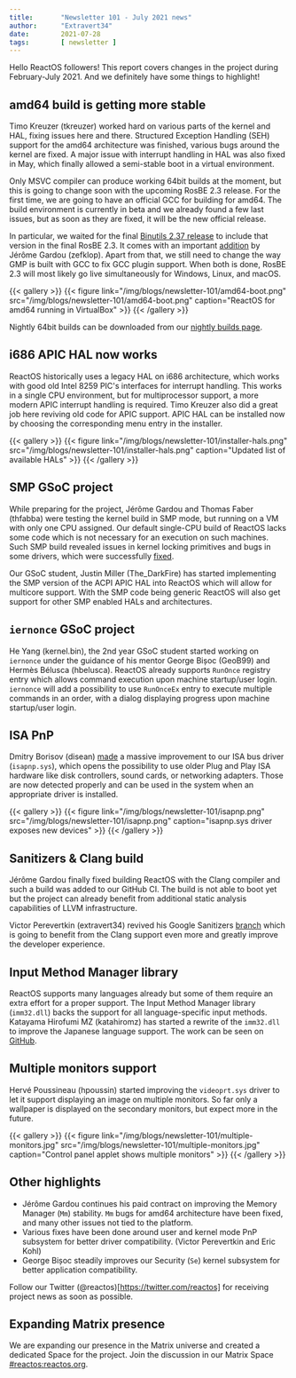 ```yaml
---
title:       "Newsletter 101 - July 2021 news"
author:      "Extravert34"
date:        2021-07-28
tags:        [ newsletter ]
---
```


Hello ReactOS followers! This report covers changes in the project during February-July 2021.
And we definitely have some things to highlight!

## amd64 build is getting more stable
Timo Kreuzer (tkreuzer) worked hard on various parts of the kernel and HAL, fixing issues here and there.
Structured Exception Handling (SEH) support for the amd64 architecture was finished, various bugs around the kernel are fixed.
A major issue with interrupt handling in HAL was also fixed in May, which finally allowed a semi-stable boot in a virtual environment.

Only MSVC compiler can produce working 64bit builds at the moment, but this is going to change soon with the upcoming RosBE 2.3
release.
For the first time, we are going to have an official GCC for building for amd64.
The build environment is currently in beta and we already found a few last issues, but as soon as they are fixed, it will be the new official release.

In particular, we waited for the final [Binutils 2.37 release](https://sourceware.org/pipermail/binutils/2021-July/117384.html) to include that version in the final RosBE 2.3.
It comes with an important [addition](https://sourceware.org/git/?p=binutils-gdb.git;a=commitdiff;h=d039200a7ee8ac170afbdc3b987af553c07fb6a3) by Jérôme Gardou (zefklop). Apart from that, we still need to change the way GMP is built with GCC to fix GCC plugin support.
When both is done, RosBE 2.3 will most likely go live simultaneously for Windows, Linux, and macOS.

{{< gallery >}}
{{< figure link="/img/blogs/newsletter-101/amd64-boot.png" src="/img/blogs/newsletter-101/amd64-boot.png" caption="ReactOS for amd64 running in VirtualBox" >}}
{{< /gallery >}}

Nightly 64bit builds can be downloaded from our [nightly builds page](/getbuilds).

## i686 APIC HAL now works
ReactOS historically uses a legacy HAL on i686 architecture, which works with good old Intel 8259 PIC's interfaces for interrupt handling.
This works in a single CPU environment, but for multiprocessor support, a more modern APIC interrupt handling is required.
Timo Kreuzer also did a great job here reviving old code for APIC support.
APIC HAL can be installed now by choosing the corresponding menu entry in the installer.

{{< gallery >}}
{{< figure link="/img/blogs/newsletter-101/installer-hals.png" src="/img/blogs/newsletter-101/installer-hals.png" caption="Updated list of available HALs" >}}
{{< /gallery >}}

## SMP GSoC project
While preparing for the project, Jérôme Gardou and Thomas Faber (thfabba) were testing the kernel build in SMP mode,
but running on a VM with only one CPU assigned.
Our default single-CPU build of ReactOS lacks some code which is not necessary for an
execution on such machines.
Such SMP build revealed issues in kernel locking primitives and bugs in some drivers, which
were successfully [fixed](https://github.com/reactos/reactos/pull/3672).

Our GSoC student, Justin Miller (The_DarkFire) has started implementing the SMP version of the ACPI APIC HAL into ReactOS
which will allow for multicore support.
With the SMP code being generic ReactOS will also get support for other SMP enabled HALs and architectures.

## `iernonce` GSoC project
He Yang (kernel.bin), the 2nd year GSoC student started working on `iernonce` under the guidance of his mentor George Bișoc (GeoB99) and Hermès Bélusca (hbelusca).
ReactOS already supports `RunOnce` registry entry which allows command execution upon machine startup/user login.
`iernonce` will add a possibility to use `RunOnceEx` entry to execute multiple commands in an order, with a dialog displaying progress upon machine startup/user login.

## ISA PnP
Dmitry Borisov (disean) [made](https://github.com/reactos/reactos/pull/3467) a massive improvement to our ISA bus driver (`isapnp.sys`),
which opens the possibility to use older Plug and Play ISA hardware like disk controllers, sound cards, or networking adapters.
Those are now detected properly and can be used in the system when an appropriate driver is installed.

{{< gallery >}}
{{< figure link="/img/blogs/newsletter-101/isapnp.png" src="/img/blogs/newsletter-101/isapnp.png" caption="isapnp.sys driver exposes new devices" >}}
{{< /gallery >}}

## Sanitizers & Clang build
Jérôme Gardou finally fixed building ReactOS with the Clang compiler and such a build was added to our GitHub CI.
The build is not able to boot yet but the project can already benefit from additional static analysis capabilities of LLVM infrastructure.

Victor Perevertkin (extravert34) revived his Google Sanitizers [branch](https://github.com/reactos/reactos/pull/2527) which is going to benefit
from the Clang support even more and greatly improve the developer experience.

## Input Method Manager library
ReactOS supports many languages already but some of them require an extra effort for a proper support.
The Input Method Manager library (`imm32.dll`) backs the support for all language-specific input methods.
Katayama Hirofumi MZ (katahiromz) has started a rewrite of the `imm32.dll` to improve the Japanese language support.
The work can be seen on [GitHub](https://github.com/reactos/reactos/commits/master/dll/win32/imm32/).

## Multiple monitors support
Hervé Poussineau (hpoussin) started improving the `videoprt.sys` driver to let it support displaying an image on multiple monitors.
So far only a wallpaper is displayed on the secondary monitors, but expect more in the future.

{{< gallery >}}
{{< figure link="/img/blogs/newsletter-101/multiple-monitors.jpg" src="/img/blogs/newsletter-101/multiple-monitors.jpg" caption="Control panel applet shows multiple monitors" >}}
{{< /gallery >}}

## Other highlights

- Jérôme Gardou continues his paid contract on improving the Memory Manager (`Mm`) stability. `Mm` bugs for amd64 architecture have been fixed, and many other issues not tied to the platform.
- Various fixes have been done around user and kernel mode PnP subsystem for better driver compatibility. (Victor Perevertkin and Eric Kohl)
- George Bișoc steadily improves our Security (`Se`) kernel subsystem for better application compatibility.


Follow our Twitter (@reactos)[https://twitter.com/reactos] for receiving project news as soon as possible.

## Expanding Matrix presence

We are expanding our presence in the Matrix universe and created a dedicated Space for the project. Join the discussion in our Matrix Space [#reactos:reactos.org](https://matrix.to/#/#reactos:reactos.org?via=reactos.org).
